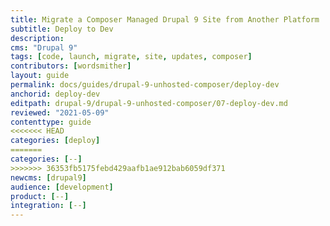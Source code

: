 ```yaml
---
title: Migrate a Composer Managed Drupal 9 Site from Another Platform
subtitle: Deploy to Dev
description: 
cms: "Drupal 9"
tags: [code, launch, migrate, site, updates, composer]
contributors: [wordsmither]
layout: guide
permalink: docs/guides/drupal-9-unhosted-composer/deploy-dev
anchorid: deploy-dev
editpath: drupal-9/drupal-9-unhosted-composer/07-deploy-dev.md
reviewed: "2021-05-09"
contenttype: guide
<<<<<<< HEAD
categories: [deploy]
=======
categories: [--]
>>>>>>> 36353fb5175febd429aafb1ae912bab6059df371
newcms: [drupal9]
audience: [development]
product: [--]
integration: [--]
---
```


<Partial file="migrate/deploy-dev.md" />